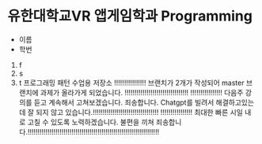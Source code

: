 # 유한대학교VR 앱게임학과 Programming
* 이름
* 학번
1. f
2. s
3. t
프로그래밍 패턴 수업용 저장소
!!!!!!!!!!!!!!!! 브랜치가 2개가 작성되어 master 브랜치에 과제가 올라가게 되었습니다. !!!!!!!!!!!!!!!!!!!!!!!!!!!!!!!!
!!!!!!!!!!!!!!!! 다음주 강의를 듣고 계속해서 고쳐보겠습니다. 죄송합니다. Chatgpt를 빌려서 해결하고있는데 잘 되지 않고 있습니다.!!!!!!!!!!!!!!!!!!!!!!!!!!!!!!!!!
!!!!!!!!!!!!!!!! 최대한 빠른 시일 내로 고칠 수 있도록 노력하겠습니다. 불편을 끼쳐 죄송합니다.!!!!!!!!!!!!!!!!!!!!!!!!!!!!!!!!!!!!!!!!!!!!!!!!!!!!!!!!!!!!!!!!!!
